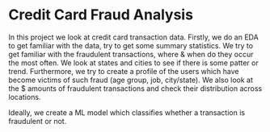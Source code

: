 # Credit Card Fraud Analysis
In this project we look at credit card transaction data. Firstly, we do an EDA to get familiar with the data, try to get some summary statistics. We try to get familiar with the fraudulent transactions, where & when do they occur the most often. We look at states and cities to see if there is some patter or trend. Furthermore, we try to create a profile of the users which have become victims of such fraud (age group, job, city/state). We also look at the $ amounts of fraudulent transactions and check their distribution across locations.

Ideally, we create a ML model which classifies whether a transaction is fraudulent or not.
